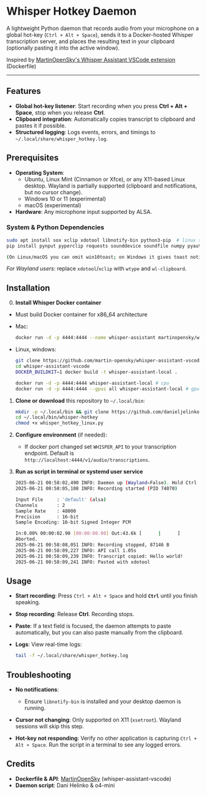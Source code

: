 # Whisper Hotkey Daemon

A lightweight Python daemon that records audio from your microphone on a global hot-key (`Ctrl + Alt + Space`), sends it to a Docker-hosted Whisper transcription server, and places the resulting text in your clipboard (optionally pasting it into the active window).

Inspired by [MartinOpenSky's Whisper Assistant VSCode extension](https://github.com/martin-opensky/whisper-assistant-vscode) (Dockerfile)

---

## Features

* **Global hot-key listener**: Start recording when you press **Ctrl + Alt + Space**, stop when you release **Ctrl**.
* **Clipboard integration**: Automatically copies transcript to clipboard and pastes it if possible.
* **Structured logging**: Logs events, errors, and timings to `~/.local/share/whisper_hotkey.log`.

## Prerequisites

* **Operating System**:
  * Ubuntu, Linux Mint (Cinnamon or Xfce), or any X11-based Linux desktop. Wayland is partially supported (clipboard and notifications, but no cursor change).
  * Windows 10 or 11 (experimental)
  * macOS (experimental)
* **Hardware**: Any microphone input supported by ALSA.

### System & Python Dependencies

```bash
sudo apt install sox xclip xdotool libnotify-bin python3-pip  # linux system deps
pip install pynput pyperclip requests sounddevice soundfile numpy pyautogui win10toast # python deps  

(On Linux/macOS you can omit win10toast; on Windows it gives toast notifications.)
```

*For Wayland users*: replace `xdotool`/`xclip` with `wtype` and `wl-clipboard`.


## Installation

0. **Install Whisper Docker container**

* Must build Docker container for x86_64 architecture

* Mac:

    ```bash
    docker run -d -p 4444:4444 --name whisper-assistant martinopensky/whisper-assistant:latest
    ```

* Linux, windows:

    ```bash
    git clone https://github.com/martin-opensky/whisper-assistant-vscode
    cd whisper-assistant-vscode
    DOCKER_BUILDKIT=1 docker build -t whisper-assistant-local .

    docker run -d -p 4444:4444 whisper-assistant-local # cpu
    docker run -d -p 4444:4444 --gpus all whisper-assistant-local # gpu support
    ```

1. **Clone or download** this repository to `~/.local/bin`:

   ```bash
   mkdir -p ~/.local/bin && git clone https://github.com/danieljelinko/whisper-hotkey-daemon.git ~/.local/bin/whisper-hotkey
   cd ~/.local/bin/whisper-hotkey
   chmod +x whisper_hotkey_linux.py
   ```

2. **Configure environment** (if needed):

   * If docker port changed set `WHISPER_API` to your transcription endpoint. Default is `http://localhost:4444/v1/audio/transcriptions`.

3. **Run as script in terminal or systemd user service**

    ```bash
    2025-06-21 00:58:02,490 INFO: Daemon up (Wayland=False). Hold Ctrl + Alt + Space to record; release Ctrl to stop.
    2025-06-21 00:58:05,108 INFO: Recording started (PID 74070)

    Input File     : 'default' (alsa)
    Channels       : 2
    Sample Rate    : 48000
    Precision      : 16-bit
    Sample Encoding: 16-bit Signed Integer PCM

    In:0.00% 00:00:02.90 [00:00:00.00] Out:43.6k [      |      ]        Clip:0    
    Aborted.
    2025-06-21 00:58:08,051 INFO: Recording stopped, 87146 B
    2025-06-21 00:58:09,227 INFO: API call 1.05s
    2025-06-21 00:58:09,239 INFO: Transcript copied: Hello world!
    2025-06-21 00:58:09,241 INFO: Pasted with xdotool
    ```

## Usage

* **Start recording**: Press `Ctrl + Alt + Space` and hold **`Ctrl`** until you finish speaking.
* **Stop recording**: Release **Ctrl**. Recording stops.
* **Paste**: If a text field is focused, the daemon attempts to paste automatically, but you can also paste manually from the clipboard.
* **Logs**: View real-time logs:

  ```bash
  tail -f ~/.local/share/whisper_hotkey.log
  ```

## Troubleshooting

* **No notifications**:

  * Ensure `libnotify-bin` is installed and your desktop daemon is running.

* **Cursor not changing**: Only supported on X11 (`xsetroot`). Wayland sessions will skip this step.

* **Hot-key not responding**: Verify no other application is capturing `Ctrl + Alt + Space`. Run the script in a terminal to see any logged errors.

## Credits

* **Dockerfile & API**: [MartinOpenSky](https://github.com/martin-opensky) (whisper-assistant-vscode)
* **Daemon script**: Dani Helinko & o4-mini
